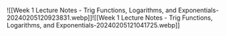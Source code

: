 ![[Week 1 Lecture Notes - Trig Functions, Logarithms, and Exponentials-20240205120923831.webp]]![[Week 1 Lecture Notes - Trig Functions, Logarithms, and Exponentials-20240205121041725.webp]]